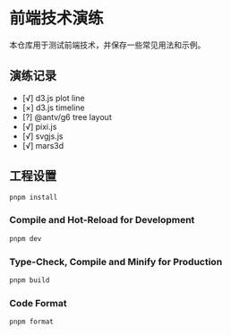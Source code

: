 # 前端技术演练

本仓库用于测试前端技术，并保存一些常见用法和示例。

## 演练记录

- [√] d3.js plot line
- [×] d3.js timeline
- [?] @antv/g6 tree layout
- [√] pixi.js
- [√] svgjs.js
- [√] mars3d

## 工程设置

```sh
pnpm install
```

### Compile and Hot-Reload for Development

```sh
pnpm dev
```

### Type-Check, Compile and Minify for Production

```sh
pnpm build
```

### Code Format

```sh
pnpm format
```
